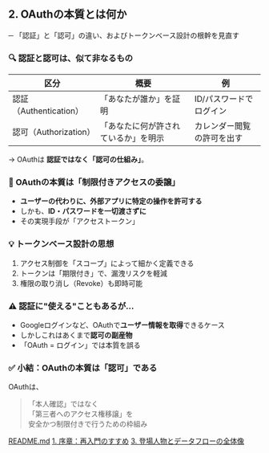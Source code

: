 ## 2. OAuthの本質とは何か
─ 「認証」と「認可」の違い、およびトークンベース設計の根幹を見直す


### 🔍 認証と認可は、似て非なるもの

| 区分 | 概要 | 例 |
|------|------|----|
| 認証（Authentication） | 「あなたが誰か」を証明 | ID/パスワードでログイン |
| 認可（Authorization） | 「あなたに何が許されているか」を明示 | カレンダー閲覧の許可を出す |

→ OAuthは **認証ではなく「認可の仕組み」**。


### 🔑 OAuthの本質は「制限付きアクセスの委譲」

- **ユーザーの代わりに、外部アプリに特定の操作を許可する**
- しかも、**ID・パスワードを一切渡さずに**
- その実現手段が「アクセストークン」


### 💡 トークンベース設計の思想

1. アクセス制御を「スコープ」によって細かく定義できる
2. トークンは「期限付き」で、漏洩リスクを軽減
3. 権限の取り消し（Revoke）も即時可能


### ⚠️ 認証に"使える"こともあるが…

- Googleログインなど、OAuthで**ユーザー情報を取得**できるケース
- しかしこれはあくまで**認可の副産物**
- 「OAuth = ログイン」では本質を誤る


### ✅ 小結：OAuthの本質は「認可」である

OAuthは、
> 「本人確認」ではなく  
> 「第三者へのアクセス権移譲」を  
> 安全かつ制限付きで行うための枠組み

[README.md](../README.md)
[1. 序章：再入門のすすめ](../slides/01_intro.md)
[3. 登場人物とデータフローの全体像](../slides/03_flow_and_roles.md)

